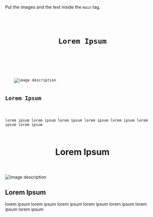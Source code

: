 Put the images and the text
inside the `main` tag.

<codeblock language="html" type="exercise" testMode="fixedInput">
<code>
<header>
		<h1>Lorem Ipsum</h1>
	</header>
	<img src="#" alt="image description">
	<h2>Lorem Ipsum</h2>
	<p>lorem ipsum lorem ipsum lorem ipsum lorem ipsum lorem ipsum lorem ipsum lorem ipsum</p>
</code>

<solution>
<header>
	<h1>Lorem Ipsum</h1>
</header>
<main>
	<img src="#" alt="image description">
	<h2>Lorem Ipsum</h2>
	<p>lorem ipsum lorem ipsum lorem ipsum lorem ipsum lorem ipsum lorem ipsum lorem ipsum</p>
</main>
</solution>
</codeblock>
